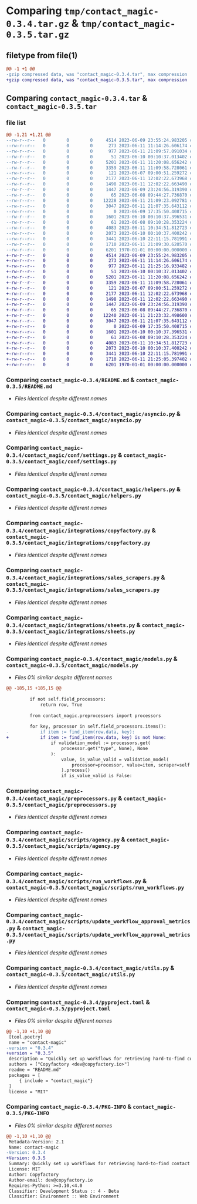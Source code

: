 # Comparing `tmp/contact_magic-0.3.4.tar.gz` & `tmp/contact_magic-0.3.5.tar.gz`

## filetype from file(1)

```diff
@@ -1 +1 @@
-gzip compressed data, was "contact_magic-0.3.4.tar", max compression
+gzip compressed data, was "contact_magic-0.3.5.tar", max compression
```

## Comparing `contact_magic-0.3.4.tar` & `contact_magic-0.3.5.tar`

### file list

```diff
@@ -1,21 +1,21 @@
--rw-r--r--   0        0        0     4514 2023-06-09 23:55:24.983205 contact_magic-0.3.4/README.md
--rw-r--r--   0        0        0      273 2023-06-11 11:14:26.606174 contact_magic-0.3.4/contact_magic/__init__.py
--rw-r--r--   0        0        0      977 2023-06-11 21:09:57.091034 contact_magic-0.3.4/contact_magic/asyncio.py
--rw-r--r--   0        0        0       51 2023-06-10 00:10:37.013402 contact_magic-0.3.4/contact_magic/conf/__init__.py
--rw-r--r--   0        0        0     5201 2023-06-11 11:20:08.656242 contact_magic-0.3.4/contact_magic/conf/settings.py
--rw-r--r--   0        0        0     3359 2023-06-11 11:09:58.728061 contact_magic-0.3.4/contact_magic/helpers.py
--rw-r--r--   0        0        0      121 2023-06-07 09:00:51.259272 contact_magic-0.3.4/contact_magic/integrations/__init__.py
--rw-r--r--   0        0        0     2177 2023-06-11 12:02:22.673968 contact_magic-0.3.4/contact_magic/integrations/copyfactory.py
--rw-r--r--   0        0        0     1498 2023-06-11 12:02:22.663490 contact_magic-0.3.4/contact_magic/integrations/sales_scrapers.py
--rw-r--r--   0        0        0     1447 2023-06-09 23:24:56.319390 contact_magic-0.3.4/contact_magic/integrations/sheets.py
--rw-r--r--   0        0        0       65 2023-06-08 09:44:27.736870 contact_magic-0.3.4/contact_magic/logger.py
--rw-r--r--   0        0        0    12228 2023-06-11 21:09:23.092781 contact_magic-0.3.4/contact_magic/models.py
--rw-r--r--   0        0        0     3047 2023-06-11 21:07:35.643112 contact_magic-0.3.4/contact_magic/preprocessors.py
--rw-r--r--   0        0        0        0 2023-06-09 17:35:50.408715 contact_magic-0.3.4/contact_magic/scripts/__init__.py
--rw-r--r--   0        0        0     1601 2023-06-10 00:10:37.396531 contact_magic-0.3.4/contact_magic/scripts/agency.py
--rw-r--r--   0        0        0       61 2023-06-08 09:10:28.353224 contact_magic-0.3.4/contact_magic/scripts/logger.py
--rw-r--r--   0        0        0     4083 2023-06-11 10:34:51.812723 contact_magic-0.3.4/contact_magic/scripts/run_workflows.py
--rw-r--r--   0        0        0     2073 2023-06-10 00:10:37.400242 contact_magic-0.3.4/contact_magic/scripts/update_workflow_approval_metrics.py
--rw-r--r--   0        0        0     3441 2023-06-10 22:11:15.781991 contact_magic-0.3.4/contact_magic/utils.py
--rw-r--r--   0        0        0     1710 2023-06-11 21:09:30.620570 contact_magic-0.3.4/pyproject.toml
--rw-r--r--   0        0        0     6201 1970-01-01 00:00:00.000000 contact_magic-0.3.4/PKG-INFO
+-rw-r--r--   0        0        0     4514 2023-06-09 23:55:24.983205 contact_magic-0.3.5/README.md
+-rw-r--r--   0        0        0      273 2023-06-11 11:14:26.606174 contact_magic-0.3.5/contact_magic/__init__.py
+-rw-r--r--   0        0        0      977 2023-06-11 21:25:16.933482 contact_magic-0.3.5/contact_magic/asyncio.py
+-rw-r--r--   0        0        0       51 2023-06-10 00:10:37.013402 contact_magic-0.3.5/contact_magic/conf/__init__.py
+-rw-r--r--   0        0        0     5201 2023-06-11 11:20:08.656242 contact_magic-0.3.5/contact_magic/conf/settings.py
+-rw-r--r--   0        0        0     3359 2023-06-11 11:09:58.728061 contact_magic-0.3.5/contact_magic/helpers.py
+-rw-r--r--   0        0        0      121 2023-06-07 09:00:51.259272 contact_magic-0.3.5/contact_magic/integrations/__init__.py
+-rw-r--r--   0        0        0     2177 2023-06-11 12:02:22.673968 contact_magic-0.3.5/contact_magic/integrations/copyfactory.py
+-rw-r--r--   0        0        0     1498 2023-06-11 12:02:22.663490 contact_magic-0.3.5/contact_magic/integrations/sales_scrapers.py
+-rw-r--r--   0        0        0     1447 2023-06-09 23:24:56.319390 contact_magic-0.3.5/contact_magic/integrations/sheets.py
+-rw-r--r--   0        0        0       65 2023-06-08 09:44:27.736870 contact_magic-0.3.5/contact_magic/logger.py
+-rw-r--r--   0        0        0    12240 2023-06-11 21:23:32.498600 contact_magic-0.3.5/contact_magic/models.py
+-rw-r--r--   0        0        0     3047 2023-06-11 21:07:35.643112 contact_magic-0.3.5/contact_magic/preprocessors.py
+-rw-r--r--   0        0        0        0 2023-06-09 17:35:50.408715 contact_magic-0.3.5/contact_magic/scripts/__init__.py
+-rw-r--r--   0        0        0     1601 2023-06-10 00:10:37.396531 contact_magic-0.3.5/contact_magic/scripts/agency.py
+-rw-r--r--   0        0        0       61 2023-06-08 09:10:28.353224 contact_magic-0.3.5/contact_magic/scripts/logger.py
+-rw-r--r--   0        0        0     4083 2023-06-11 10:34:51.812723 contact_magic-0.3.5/contact_magic/scripts/run_workflows.py
+-rw-r--r--   0        0        0     2073 2023-06-10 00:10:37.400242 contact_magic-0.3.5/contact_magic/scripts/update_workflow_approval_metrics.py
+-rw-r--r--   0        0        0     3441 2023-06-10 22:11:15.781991 contact_magic-0.3.5/contact_magic/utils.py
+-rw-r--r--   0        0        0     1710 2023-06-11 21:25:05.397402 contact_magic-0.3.5/pyproject.toml
+-rw-r--r--   0        0        0     6201 1970-01-01 00:00:00.000000 contact_magic-0.3.5/PKG-INFO
```

### Comparing `contact_magic-0.3.4/README.md` & `contact_magic-0.3.5/README.md`

 * *Files identical despite different names*

### Comparing `contact_magic-0.3.4/contact_magic/asyncio.py` & `contact_magic-0.3.5/contact_magic/asyncio.py`

 * *Files identical despite different names*

### Comparing `contact_magic-0.3.4/contact_magic/conf/settings.py` & `contact_magic-0.3.5/contact_magic/conf/settings.py`

 * *Files identical despite different names*

### Comparing `contact_magic-0.3.4/contact_magic/helpers.py` & `contact_magic-0.3.5/contact_magic/helpers.py`

 * *Files identical despite different names*

### Comparing `contact_magic-0.3.4/contact_magic/integrations/copyfactory.py` & `contact_magic-0.3.5/contact_magic/integrations/copyfactory.py`

 * *Files identical despite different names*

### Comparing `contact_magic-0.3.4/contact_magic/integrations/sales_scrapers.py` & `contact_magic-0.3.5/contact_magic/integrations/sales_scrapers.py`

 * *Files identical despite different names*

### Comparing `contact_magic-0.3.4/contact_magic/integrations/sheets.py` & `contact_magic-0.3.5/contact_magic/integrations/sheets.py`

 * *Files identical despite different names*

### Comparing `contact_magic-0.3.4/contact_magic/models.py` & `contact_magic-0.3.5/contact_magic/models.py`

 * *Files 0% similar despite different names*

```diff
@@ -185,15 +185,15 @@
 
         if not self.field_processors:
             return row, True
 
         from contact_magic.preprocessors import processors
 
         for key, processor in self.field_processors.items():
-            if item := find_item(row.data, key):
+            if item := find_item(row.data, key) is not None:
                 if validation_model := processors.get(
                     processor.get("type", None), None
                 ):
                     value, is_value_valid = validation_model(
                         processor=processor, value=item, scraper=self
                     ).process()
                     if is_value_valid is False:
```

### Comparing `contact_magic-0.3.4/contact_magic/preprocessors.py` & `contact_magic-0.3.5/contact_magic/preprocessors.py`

 * *Files identical despite different names*

### Comparing `contact_magic-0.3.4/contact_magic/scripts/agency.py` & `contact_magic-0.3.5/contact_magic/scripts/agency.py`

 * *Files identical despite different names*

### Comparing `contact_magic-0.3.4/contact_magic/scripts/run_workflows.py` & `contact_magic-0.3.5/contact_magic/scripts/run_workflows.py`

 * *Files identical despite different names*

### Comparing `contact_magic-0.3.4/contact_magic/scripts/update_workflow_approval_metrics.py` & `contact_magic-0.3.5/contact_magic/scripts/update_workflow_approval_metrics.py`

 * *Files identical despite different names*

### Comparing `contact_magic-0.3.4/contact_magic/utils.py` & `contact_magic-0.3.5/contact_magic/utils.py`

 * *Files identical despite different names*

### Comparing `contact_magic-0.3.4/pyproject.toml` & `contact_magic-0.3.5/pyproject.toml`

 * *Files 0% similar despite different names*

```diff
@@ -1,10 +1,10 @@
 [tool.poetry]
 name = "contact-magic"
-version = "0.3.4"
+version = "0.3.5"
 description = "Quickly set up workflows for retrieving hard-to-find contact information and composing personalized messages based on any data point."
 authors = ["Copyfactory <dev@copyfactory.io>"]
 readme = "README.md"
 packages = [
     { include = "contact_magic"}
 ]
 license = "MIT"
```

### Comparing `contact_magic-0.3.4/PKG-INFO` & `contact_magic-0.3.5/PKG-INFO`

 * *Files 0% similar despite different names*

```diff
@@ -1,10 +1,10 @@
 Metadata-Version: 2.1
 Name: contact-magic
-Version: 0.3.4
+Version: 0.3.5
 Summary: Quickly set up workflows for retrieving hard-to-find contact information and composing personalized messages based on any data point.
 License: MIT
 Author: Copyfactory
 Author-email: dev@copyfactory.io
 Requires-Python: >=3.10,<4.0
 Classifier: Development Status :: 4 - Beta
 Classifier: Environment :: Web Environment
```

